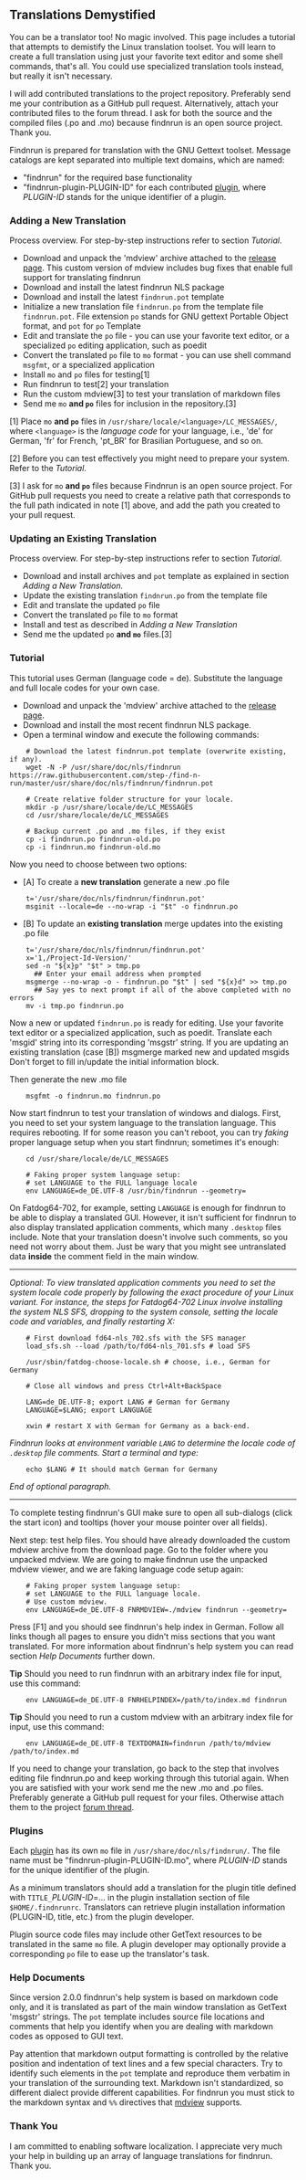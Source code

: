 ## Translations Demystified

You can be a translator too! No magic involved. This page includes
a tutorial that attempts to demistify the Linux translation
toolset. You will learn to create a full translation using just your
favorite text editor and some shell commands, that's all. You could
use specialized translation tools instead, but really it isn't
necessary.

I will add contributed translations to the project repository.
Preferably send me your contribution as a GitHub pull request.
Alternatively, attach your contributed files to the forum thread.
I ask for both the source and the compiled files (.po and .mo)
because findnrun is an open source project.  Thank you.

Findnrun is prepared for translation with the GNU Gettext toolset.
Message catalogs are kept separated into multiple text domains, which
are named:

 * "findnrun" for the required base functionality
 * "findnrun-plugin-PLUGIN-ID" for each contributed [plugin](plugin.md),
   where _PLUGIN-ID_ stands for the unique identifier of a plugin.

### Adding a New Translation

Process overview.  For step-by-step instructions refer to section
_Tutorial_.

 * Download and unpack the 'mdview' archive attached to the
   [release page](https://github.com/step-/find-n-run/releases).
   This custom version of mdview includes bug fixes that enable full
   support for translating findnrun
 * Download and install the latest findnrun NLS package
 * Download and install the latest `findnrun.pot` template
 * Initialize a new translation file `findnrun.po` from the template
   file `findnrun.pot`.  File extension `po` stands for GNU gettext
   Portable Object format, and `pot` for `po` Template
 * Edit and translate the `po` file - you can use your favorite text
   editor, or a specialized `po` editing application, such as poedit
 * Convert the translated `po` file to `mo` format - you can use shell
   command `msgfmt`, or a specialized application
 * Install `mo` and `po` files for testing[1]
 * Run findnrun to test[2] your translation
 * Run the custom mdview[3] to test your translation of markdown files
 * Send me `mo` **and `po`** files for inclusion in the repository.[3]

[1] Place `mo` **and `po`** files in
   `/usr/share/locale/<language>/LC_MESSAGES/`, where `<language>` is the
   _language code_ for your language, i.e., 'de' for German, 'fr' for
   French, 'pt\_BR' for Brasilian Portuguese, and so on.

[2] Before you can test effectively you might need to prepare your
   system. Refer to the _Tutorial_.

[3] I ask for `mo` **and `po`** files because Findnrun is an open
   source project.
   For GitHub pull requests you need to create a relative path that
   corresponds to the full path indicated in note [1] above, and add the
   path you created to your pull request.

### Updating an Existing Translation

Process overview.  For step-by-step instructions refer to section
_Tutorial_.

 * Download and install archives and `pot` template as explained in
   section _Adding a New Translation._
 * Update the existing translation `findnrun.po` from the template file
 * Edit and translate the updated `po` file
 * Convert the translated `po` file to `mo` format
 * Install and test as described in _Adding a New Translation_
 * Send me the updated `po` **and `mo`** files.[3]

### Tutorial

This tutorial uses German (language code = de).  Substitute the language
and full locale codes for your own case.

* Download and unpack the 'mdview' archive attached to the
  [release page](https://github.com/step-/find-n-run/releases).
* Download and install the most recent findnrun NLS package.
* Open a terminal window and execute the following commands:
```
    # Download the latest findnrun.pot template (overwrite existing, if any).
    wget -N -P /usr/share/doc/nls/findnrun https://raw.githubusercontent.com/step-/find-n-run/master/usr/share/doc/nls/findnrun/findnrun.pot

    # Create relative folder structure for your locale.
    mkdir -p /usr/share/locale/de/LC_MESSAGES
    cd /usr/share/locale/de/LC_MESSAGES

    # Backup current .po and .mo files, if they exist
    cp -i findnrun.po findnrun-old.po
    cp -i findnrun.mo findnrun-old.mo
```

Now you need to choose between two options:

 * [A] To create a **new translation** generate a new .po file
```
    t='/usr/share/doc/nls/findnrun/findnrun.pot'
    msginit --locale=de --no-wrap -i "$t" -o findnrun.po
```

 * [B] To update an **existing translation** merge updates into the existing .po file
```
    t='/usr/share/doc/nls/findnrun/findnrun.pot'
    x='1,/Project-Id-Version/'
    sed -n "${x}p" "$t" > tmp.po
      ## Enter your email address when prompted
    msgmerge --no-wrap -o - findnrun.po "$t" | sed "${x}d" >> tmp.po
      ## Say yes to next prompt if all of the above completed with no errors
    mv -i tmp.po findnrun.po
```

Now a new or updated `findnrun.po` is ready for editing. Use your
favorite text editor or a specialized application, such as poedit.
Translate each 'msgid' string into its corresponding 'msgstr' string.
If you are updating an existing translation (case [B]) msgmerge marked new and updated msgids
Don't forget to fill in/update the initial information block.

Then generate the new .mo file
```
    msgfmt -o findnrun.mo findnrun.po
```

Now start findnrun to test your translation of windows and dialogs. First, you need to
set your system language to the translation language. This requires
rebooting.  If for some reason you can't reboot, you can try _faking_
proper language setup when you start findnrun; sometimes it's enough:
```
    cd /usr/share/locale/de/LC_MESSAGES

    # Faking proper system language setup:
    # set LANGUAGE to the FULL language locale
    env LANGUAGE=de_DE.UTF-8 /usr/bin/findnrun --geometry=
```

On Fatdog64-702, for example, setting `LANGUAGE` is enough for findnrun
to be able to display a translated GUI.  However, it isn't sufficient
for findnrun to also display translated application comments, which many
`.desktop` files include. Note that your translation doesn't involve
such comments, so you need not worry about them. Just be wary that you
might see untranslated data **inside** the comment field in the main
window.

----

_Optional: To view translated application comments you need to set
the system locale code properly by following the exact procedure of
your Linux variant.  For instance, the steps for Fatdog64-702 Linux
involve installing the system NLS SFS, dropping to the system console,
setting the locale code and variables, and finally restarting X:_
```
    # First download fd64-nls_702.sfs with the SFS manager
    load_sfs.sh --load /path/to/fd64-nls_701.sfs # load SFS

    /usr/sbin/fatdog-choose-locale.sh # choose, i.e., German for Germany

    # Close all windows and press Ctrl+Alt+BackSpace

    LANG=de_DE.UTF-8; export LANG # German for Germany
    LANGUAGE=$LANG; export LANGUAGE

    xwin # restart X with German for Germany as a back-end.
```

_Findnrun looks at environment variable `LANG` to determine the
locale code of `.desktop` file comments. Start a terminal and type:_
```
    echo $LANG # It should match German for Germany
```

_End of optional paragraph._

----

To complete testing findnrun's GUI make sure to open all sub-dialogs
(click the start icon) and tooltips (hover your mouse pointer over all
fields).

Next step: test help files. You should have already downloaded the
custom mdview archive from the download page. Go to the folder where you
unpacked mdview. We are going to make findnrun use the unpacked mdview
viewer, and we are faking language code setup again:
```
    # Faking proper system language setup:
    # set LANGUAGE to the FULL language locale.
    # Use custom mdview.
    env LANGUAGE=de_DE.UTF-8 FNRMDVIEW=./mdview findnrun --geometry=
```
Press [F1] and you should see findnrun's help index in German.  Follow
all links though all pages to ensure you didn't miss sections that you
want translated. For more information about findnrun's help system you
can read section _Help Documents_ further down.

**Tip** Should you need to run findnrun with an arbitrary index
file for input, use this command:
```
    env LANGUAGE=de_DE.UTF-8 FNRHELPINDEX=/path/to/index.md findnrun
```

**Tip** Should you need to run a custom mdview with an arbitrary index
file for input, use this command:
```
    env LANGUAGE=de_DE.UTF-8 TEXTDOMAIN=findnrun /path/to/mdview /path/to/index.md
```

If you need to change your translation, go back to the step that
involves editing file findnrun.po and keep working through this tutorial
again. When you are satisfied with your work send me the new .mo and
.po files. Preferably generate a GitHub pull request for your files.
Otherwise attach them to the project
[forum thread](https://github.com/step-/find-n-run/blob/master/usr/share/findnrun/doc/index.md#links).

### Plugins

Each [plugin](plugin.md) has its own `mo` file in
`/usr/share/doc/nls/findnrun/`.
The file name must be "findnrun-plugin-PLUGIN-ID.mo", where _PLUGIN-ID_
stands for the unique identifier of the plugin.

As a minimum translators should add a translation for the plugin title
defined with `TITLE_`_PLUGIN-ID_=... in the plugin installation section
of file `$HOME/.findnrunrc`. Translators can retrieve plugin installation
information (PLUGIN-ID, title, etc.) from the plugin developer.

Plugin source code files may include other GetText resources to be
translated in the same `mo` file. A plugin developer may optionally
provide a corresponding `po` file to ease up the translator's task.

### Help Documents

Since version 2.0.0 findnrun's help system is based on markdown code
only, and it is translated as part of the main window translation as
GetText 'msgstr' strings.  The `pot` template includes source
file locations and comments that help you identify when you are dealing
with markdown codes as opposed to GUI text.

Pay attention that markdown output formatting is controlled by the
relative position and indentation of text lines and a few special
characters. Try to identify such elements in the `pot` template and
reproduce them verbatim in your translation of the surrounding
text. Markdown isn't standardized, so different dialect provide
different capabilities. For findnrun you must stick to the markdown
syntax and `%%` directives that
[mdview](http://chiselapp.com/user/jamesbond/repository/mdview3/index)
supports.

### Thank You

I am committed to enabling software localization. I appreciate very much
your help in building up an array of language translations for findnrun.
Thank you.

